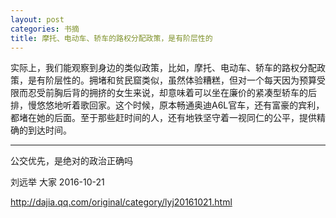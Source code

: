 ```yaml
---
layout: post
categories: 书摘
title: 摩托、电动车、轿车的路权分配政策，是有阶层性的
---
```


实际上，我们能观察到身边的类似政策，比如，摩托、电动车、轿车的路权分配政策，是有阶层性的。拥堵和贫民窟类似，虽然体验糟糕，但对一个每天因为预算受限而忍受前胸后背的拥挤的女生来说，却意味着可以坐在廉价的紧凑型轿车的后排，慢悠悠地听着歌回家。这个时候，原本畅通奥迪A6L官车，还有富豪的宾利，都堵在她的后面。至于那些赶时间的人，还有地铁坚守着一视同仁的公平，提供精确的到达时间。

---

公交优先，是绝对的政治正确吗

刘远举 大家 2016-10-21

http://dajia.qq.com/original/category/lyj20161021.html